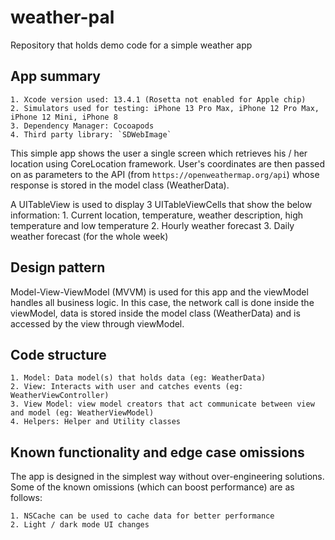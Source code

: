 # weather-pal
Repository that holds demo code for a simple weather app

## App summary
    1. Xcode version used: 13.4.1 (Rosetta not enabled for Apple chip)
    2. Simulators used for testing: iPhone 13 Pro Max, iPhone 12 Pro Max, iPhone 12 Mini, iPhone 8
    3. Dependency Manager: Cocoapods
    4. Third party library: `SDWebImage`

This simple app shows the user a single screen which retrieves his / her location using CoreLocation framework. User's coordinates are then passed on as parameters to the API (from `https://openweathermap.org/api`) whose response is stored in the model class (WeatherData).

A UITableView is used to display 3 UITableViewCells that show the below information:
    1. Current location, temperature, weather description, high temperature and low temperature
    2. Hourly weather forecast
    3. Daily weather forecast (for the whole week)

## Design pattern
Model-View-ViewModel (MVVM) is used for this app and the viewModel handles all business logic. In this case, the network call is done inside the viewModel, data is stored inside the model class (WeatherData) and is accessed by the view through viewModel.

## Code structure
    1. Model: Data model(s) that holds data (eg: WeatherData)
    2. View: Interacts with user and catches events (eg: WeatherViewController)
    3. View Model: view model creators that act communicate between view and model (eg: WeatherViewModel)
    4. Helpers: Helper and Utility classes

## Known functionality and edge case omissions
The app is designed in the simplest way without over-engineering solutions. Some of the known omissions (which can boost performance) are as follows:

    1. NSCache can be used to cache data for better performance
    2. Light / dark mode UI changes
    
